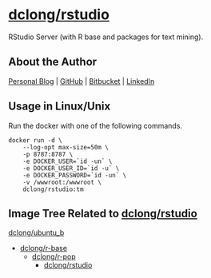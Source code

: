 # [dclong/rstudio](https://hub.docker.com/r/dclong/rstudio/)

RStudio Server (with R base and packages for text mining).

## About the Author

[Personal Blog](http://www.legendu.net)   |   [GitHub](https://github.com/dclong)   |   [Bitbucket](https://bitbucket.org/dclong/)   |   [LinkedIn](http://www.linkedin.com/in/ben-chuanlong-du-1239b221/)

## Usage in Linux/Unix

Run the docker with one of the following commands.

```
docker run -d \
    --log-opt max-size=50m \
    -p 8787:8787 \
    -e DOCKER_USER=`id -un` \
    -e DOCKER_USER_ID=`id -u` \
    -e DOCKER_PASSWORD=`id -un` \
    -v /wwwroot:/wwwroot \
    dclong/rstudio:tm
```
## Image Tree Related to [dclong/rstudio](https://hub.docker.com/r/dclong/rstudio/)

[dclong/ubuntu_b](https://hub.docker.com/r/dclong/ubuntu_b/)

- [dclong/r-base](https://hub.docker.com/r/dclong/r-base/)
    - [dclong/r-pop](https://hub.docker.com/r/dclong/r-pop/)
        - [dclong/rstudio](https://hub.docker.com/r/dclong/rstudio/)

